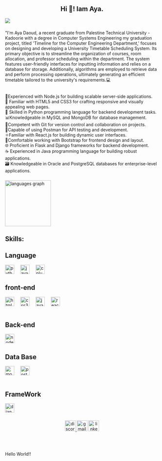 <h2 align="center">Hi 👋! Iam Aya.</h2>
<img src="https://github.com/Aya-Amjad/Aya-Amjad/assets/109909930/cfa29f92-39b6-408c-990a-b8d703349436"/>

###
<p align="left">"I'm Aya Daoud, a recent graduate from Palestine Technical University - Kadoorie with a degree in Computer Systems Engineering
my graduation project, titled 'Timeline for the Computer Engineering Department,' 
focuses on designing and developing a University Timetable Scheduling System. 
Its primary objective is to streamline the organization of courses, room allocation,
 and professor scheduling within the department. The system features user-friendly interfaces for inputting information and relies on a database for storage.
  Additionally, algorithms are employed to retrieve data and perform processing operations, 
  ultimately generating an efficient timetable tailored to the university's requirements.💻<br><br>

 🚀Experienced with Node.js for building scalable server-side applications. <br>
  🎨 Familiar with HTML5 and CSS3 for crafting responsive and visually appealing web pages. <br>
  🐍 Skilled in Python programming language for backend development tasks. 
  <br>📊Knowledgeable in MySQL and MongoDB for database management.
   <br>🔄Competent with Git for version control and collaboration on projects.
    <br>📝Capable of using Postman for API testing and development. <br>
    ⚛️Familiar with React.js for building dynamic user interfaces. <br>
    🎉Comfortable working with Bootstrap for frontend design and layout.<br>
    🌐 Proficient in Flask and Django frameworks for backend development. <br>
    ☕ Experienced in Java programming language for building robust applications.<br>
    🗃️ Knowledgeable in Oracle and PostgreSQL databases for enterprise-level applications. 
</p>

###

<div align="left">
  <img src="https://github-readme-stats.vercel.app/api/top-langs?username=Aya-Amjad&locale=en&hide_title=false&layout=compact&card_width=320&langs_count=5&theme=dracula&hide_border=false" height="150" alt="languages graph"  />
</div>

###

<h2 align="left">Skills:</h2>

###


<div align="left">
    <h2>Language</h2>
  <img src="https://cdn.jsdelivr.net/gh/devicons/devicon/icons/python/python-original.svg" height="30" alt="python logo"  />
  <img width="12" />
  <img src="https://cdn.jsdelivr.net/gh/devicons/devicon/icons/java/java-original.svg" height="30" alt="java logo"  />
  <img width="12" />
  <img src="https://cdn.jsdelivr.net/gh/devicons/devicon/icons/cplusplus/cplusplus-original.svg" height="30" alt="cplusplus logo"  />
    <h2>front-end</h2>
   <img src="https://cdn.jsdelivr.net/gh/devicons/devicon/icons/html5/html5-original.svg" height="30" alt="html5 logo"  />
  <img width="12" />
  <img src="https://cdn.jsdelivr.net/gh/devicons/devicon/icons/css3/css3-original.svg" height="30" alt="css3 logo"  />
  <img width="12" />
  <img src="https://cdn.jsdelivr.net/gh/devicons/devicon/icons/javascript/javascript-original.svg" height="30" alt="javascript logo"  />
  <img width="12" />
  <img src="https://cdn.jsdelivr.net/gh/devicons/devicon/icons/react/react-original.svg" height="30" alt="react logo"  />
  <img width="12" /><br><br>
 
<h2>Back-end</h2>
  <img src="https://cdn.jsdelivr.net/gh/devicons/devicon/icons/nodejs/nodejs-original.svg" height="30" alt="nodejs logo"  />
  <img width="12" />

  <h2>Data Base</h2>
  <img src="https://cdn.jsdelivr.net/gh/devicons/devicon/icons/mongodb/mongodb-original.svg" height="30" alt="mongodb logo"  />
  <img width="12" />
  <img src="https://cdn.jsdelivr.net/gh/devicons/devicon/icons/postgresql/postgresql-original.svg" height="30" alt="postgresql logo"  />
  <img width="12" /><br><br>

  <h2>FrameWork</h2>
    <img src="https://cdn.jsdelivr.net/gh/devicons/devicon/icons/django/django-plain.svg" height="30" alt="django logo"  />
  <img width="12" />
  
</div>

###

<div align="center">
  <a href="https://www.linkedin.com/in/aya-daoud-303159221/" target="_blank">
    <img src="https://img.shields.io/static/v1?message=Discord&logo=discord&label=&color=7289DA&logoColor=white&labelColor=&style=for-the-badge" height="35" alt="discord logo">
</a>

  <img src="https://img.shields.io/static/v1?message=Gmail&logo=gmail&label=&color=D14836&logoColor=white&labelColor=&style=for-the-badge" height="35" alt="gmail logo"  />
  <img src="https://img.shields.io/static/v1?message=LinkedIn&logo=linkedin&label=&color=0077B5&logoColor=white&labelColor=&style=for-the-badge" height="35" alt="linkedin logo"  />
</div>

###


###

<br clear="both">


###

<p align="left">Hello World!!</p>

###
